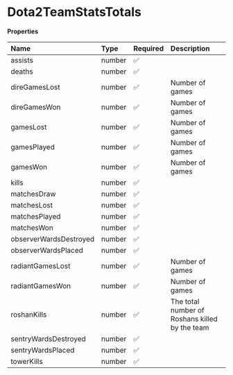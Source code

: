 # Dota2TeamStatsTotals

**Properties**

| Name                   | Type   | Required | Description                                    |
| :--------------------- | :----- | :------- | :--------------------------------------------- |
| assists                | number | ✅       |                                                |
| deaths                 | number | ✅       |                                                |
| direGamesLost          | number | ✅       | Number of games                                |
| direGamesWon           | number | ✅       | Number of games                                |
| gamesLost              | number | ✅       | Number of games                                |
| gamesPlayed            | number | ✅       | Number of games                                |
| gamesWon               | number | ✅       | Number of games                                |
| kills                  | number | ✅       |                                                |
| matchesDraw            | number | ✅       |                                                |
| matchesLost            | number | ✅       |                                                |
| matchesPlayed          | number | ✅       |                                                |
| matchesWon             | number | ✅       |                                                |
| observerWardsDestroyed | number | ✅       |                                                |
| observerWardsPlaced    | number | ✅       |                                                |
| radiantGamesLost       | number | ✅       | Number of games                                |
| radiantGamesWon        | number | ✅       | Number of games                                |
| roshanKills            | number | ✅       | The total number of Roshans killed by the team |
| sentryWardsDestroyed   | number | ✅       |                                                |
| sentryWardsPlaced      | number | ✅       |                                                |
| towerKills             | number | ✅       |                                                |
